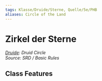 ```yaml
---
tags: Klasse/Druide/Sterne, Quelle/5e/PHB
aliases: Circle of the Land
---
```

Zirkel der Sterne
=================

[_Druide_](05%20-%20Wikipedia/Kompendium/Charakteroptionen/Klassen/Druide.md)_: Druid Circle_  
_Source: SRD / Basic Rules_

Class Features
--------------